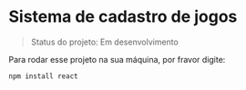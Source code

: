 <h1>Sistema de cadastro de jogos</h1>

>Status do projeto: Em desenvolvimento

Para rodar esse projeto na sua máquina, por fravor digite:

```
npm install react
```
